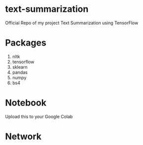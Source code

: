# text-summarization
Official Repo of my project Text Summarization using TensorFlow

# Packages

1. nltk
2. tensorflow
3. sklearn
4. pandas
5. numpy
6. bs4

# Notebook
Upload this to your Google Colab

# Network
<a img src="network.png" />
